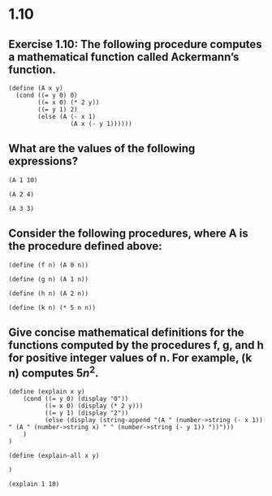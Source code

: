# 1.10

## Exercise 1.10: The following procedure computes a mathematical function called Ackermann’s function.

```eval-scheme
(define (A x y)
  (cond ((= y 0) 0)
        ((= x 0) (* 2 y))
        ((= y 1) 2)
        (else (A (- x 1)
                 (A x (- y 1))))))
```

## What are the values of the following expressions?

```eval-scheme
(A 1 10)
```

```eval-scheme
(A 2 4)
```

```eval-scheme
(A 3 3)
```

## Consider the following procedures, where A is the procedure defined above:

```eval-scheme
(define (f n) (A 0 n))
```

```eval-scheme
(define (g n) (A 1 n))
```

```eval-scheme
(define (h n) (A 2 n))
```

```eval-scheme
(define (k n) (* 5 n n))
```

## Give concise mathematical definitions for the functions computed by the procedures f, g, and h for positive integer values of n. For example, (k n) computes $5n^2$.

```eval-scheme
(define (explain x y)
    (cond ((= y 0) (display "0"))
          ((= x 0) (display (* 2 y)))
          ((= y 1) (display "2"))
          (else (display (string-append "(A " (number->string (- x 1)) " (A " (number->string x) " " (number->string (- y 1)) "))")))
    )
)

(define (explain-all x y)
    
)

(explain 1 10)
```